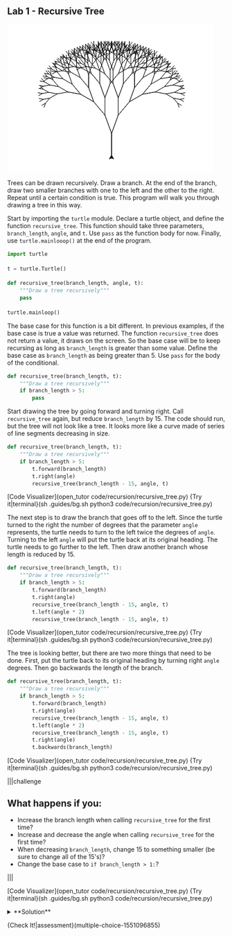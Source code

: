 ## Lab 1 - Recursive Tree

![Recursive Tree](.guides/images/fractal_tree.png)

Trees can be drawn recursively. Draw a branch. At the end of the branch, draw two smaller branches with one to the left and the other to the right. Repeat until a certain condition is true. This program will walk you through drawing a tree in this way.

Start by importing the `turtle` module. Declare a turtle object, and define the function `recursive_tree`. This function should take three parameters, `branch_length`, `angle`, and `t`. Use `pass` as the function body for now. Finally, use `turtle.mainlooop()` at the end of the program.

```python
import turtle

t = turtle.Turtle()

def recursive_tree(branch_length, angle, t):
    """Draw a tree recursively"""
    pass
  
turtle.mainloop()
```

The base case for this function is a bit different. In previous examples, if the base case is true a value was returned. The function `recursive_tree` does not return a value, it draws on the screen. So the base case will be to keep recursing as long as `branch_length` is greater than some value. Define the base case as `branch_length` as being greater than 5. Use `pass` for the body of the conditional.

```python
def recursive_tree(branch_length, t):
    """Draw a tree recursively"""
    if branch_length > 5:
        pass
```

Start drawing the tree by going forward and turning right. Call `recursive_tree` again, but reduce `branch_length` by 15. The code should run, but the tree will not look like a tree. It looks more like a curve made of series of line segments decreasing in size.

```python
def recursive_tree(branch_length, t):
    """Draw a tree recursively"""
    if branch_length > 5:
        t.forward(branch_length)
        t.right(angle)
        recursive_tree(branch_length - 15, angle, t)
```

[Code Visualizer](open_tutor code/recursion/recursive_tree.py)
{Try it|terminal}(sh .guides/bg.sh python3 code/recursion/recursive_tree.py)

The next step is to draw the branch that goes off to the left. Since the turtle turned to the right the number of degrees that the parameter `angle` represents, the turtle needs to turn to the left twice the degrees of `angle`. Turning to the left `angle` will put the turtle back at its original heading. The turtle needs to go further to the left. Then draw another branch whose length is reduced by 15.

```python
def recursive_tree(branch_length, t):
    """Draw a tree recursively"""
    if branch_length > 5:
        t.forward(branch_length)
        t.right(angle)
        recursive_tree(branch_length - 15, angle, t)
        t.left(angle * 2)
        recursive_tree(branch_length - 15, angle, t)
```

[Code Visualizer](open_tutor code/recursion/recursive_tree.py)
{Try it|terminal}(sh .guides/bg.sh python3 code/recursion/recursive_tree.py)

The tree is looking better, but there are two more things that need to be done. First, put the turtle back to its original heading by turning right `angle` degrees. Then go backwards the length of the branch.

```python
def recursive_tree(branch_length, t):
    """Draw a tree recursively"""
    if branch_length > 5:
        t.forward(branch_length)
        t.right(angle)
        recursive_tree(branch_length - 15, angle, t)
        t.left(angle * 2)
        recursive_tree(branch_length - 15, angle, t)
        t.right(angle)
        t.backwards(branch_length)
```

[Code Visualizer](open_tutor code/recursion/recursive_tree.py)
{Try it|terminal}(sh .guides/bg.sh python3 code/recursion/recursive_tree.py)

|||challenge
## What happens if you:
* Increase the branch length when calling `recursive_tree` for the first time?
* Increase and decrease the angle when calling `recursive_tree` for the first time?
* When decreasing `branch_length`, change 15 to something smaller (be sure to change all of the 15's)?
* Change the base case to `if branch_length > 1:`?

|||

[Code Visualizer](open_tutor code/recursion/recursive_tree.py)
{Try it|terminal}(sh .guides/bg.sh python3 code/recursion/recursive_tree.py)

<details><summary>**Solution**</summary>[Recursive tree solution](open_file .guides/secure/recursive_tree_solution.py panel=0)</details>

{Check It!|assessment}(multiple-choice-1551096855)
